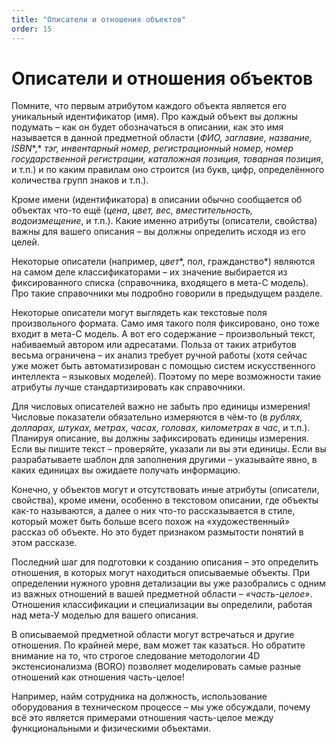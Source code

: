 ```yaml
---
title: "Описатели и отношения объектов"
order: 15
---
```


# Описатели и отношения объектов

Помните, что первым атрибутом каждого объекта является его уникальный идентификатор (имя). Про каждый объект вы должны подумать – как он будет обозначаться в описании, как это имя называется в данной предметной области (*ФИО,* *заглавие, название,* *ISBN**,* *тэг, инвентарный номер,* *регистрационный номер, номер государственной регистрации, каталожная позиция,* *товарная позиция*, и т.п.) и по каким правилам оно строится (из букв, цифр, определённого количества групп знаков и т.п.).

Кроме имени (идентификатора) в описании обычно сообщается об объектах что-то ещё (*цена*, *цвет, вес, вместительность, водоизмещение*, и т.п.). Какие именно атрибуты (описатели, свойства) важны для вашего описания – вы должны определить исходя из его целей.

Некоторые описатели (например, *цвет**, пол, гражданство*) являются на самом деле классификаторами – их значение выбирается из фиксированного списка (справочника, входящего в мета-С модель). Про такие справочники мы подробно говорили в предыдущем разделе.

Некоторые описатели могут выглядеть как текстовые поля произвольного формата. Само имя такого поля фиксировано, оно тоже входит в мета-С модель. А вот его содержание – произвольный текст, набиваемый автором или адресатами. Польза от таких атрибутов весьма ограничена – их анализ требует ручной работы (хотя сейчас уже может быть автоматизирован с помощью систем искусственного интеллекта – языковых моделей). Поэтому по мере возможности такие атрибуты лучше стандартизировать как справочники.

Для числовых описателей важно не забыть про единицы измерения! Числовые показатели обязательно измеряются в чём-то (в *рублях, долларах,* *штуках, метрах, часах, головах, километрах в час*, и т.п.). Планируя описание, вы должны зафиксировать единицы измерения. Если вы пишите текст – проверяйте, указали ли вы эти единицы. Если вы разрабатываете шаблон для заполнения другими – указывайте явно, в каких единицах вы ожидаете получать информацию.

Конечно, у объектов могут и отсутствовать иные атрибуты (описатели, свойства), кроме имени, особенно в текстовом описании, где объекты как-то называются, а далее о них что-то рассказывается в стиле, который может быть больше всего похож на «художественный» рассказ об объекте. Но это будет признаком размытости понятий в этом рассказе.

Последний шаг для подготовки к созданию описания – это определить отношения, в которых могут находиться описываемые объекты. При определении нужного уровня детализации вы уже разобрались с одним из важных отношений в вашей предметной области – *«часть-целое»*. Отношения классификации и специализации вы определили, работая над мета-У моделью для вашего описания.

В описываемой предметной области могут встречаться и другие отношения. По крайней мере, вам может так казаться. Но обратите внимание на то, что строгое следование методологии 4D экстенсионализма (BORO) позволяет моделировать самые разные отношений как отношения часть-целое!

Например, найм сотрудника на должность, использование оборудования в техническом процессе – мы уже обсуждали, почему всё это является примерами отношения часть-целое между функциональными и физическими объектами.